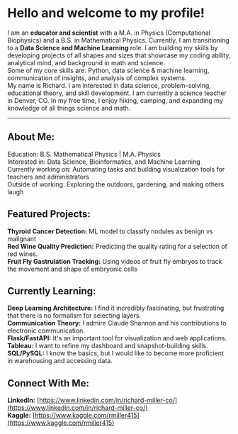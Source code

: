 # Hello and welcome to my profile!

I am an **educator and scientist** with a M.A. in Physics (Computational Biophysics) and a B.S. in Mathematical Physics.
Currently, I am transitioning to a **Data Science and Machine Learning** role. I am building my skills by developing projects of all shapes and sizes that showcase my coding ability, analytical mind, and background in math and science.  
Some of my core skills are: Python, data science & machine learning, communication of insights, and analysis of complex systems.  
My name is Richard. I am interested in data science, problem-solving, educational theory, and skill development. I am currently a science teacher in Denver, CO. In my free time, I enjoy hiking, camping, and expanding my knowledge of all things science and math.

---

## About Me:  
Education: B.S. Mathematical Physics | M.A. Physics  
Interested in: Data Science, Bioinformatics, and Machine Learning  
Currently working on: Automating tasks and building visualization tools for teachers and administrators  
Outside of working: Exploring the outdoors, gardening, and making others laugh    
## Featured Projects:  
**Thyroid Cancer Detection:** ML model to classify nodules as benign vs malignant  
**Red Wine Quality Prediction:** Predicting the quality rating for a selection of red wines.  
**Fruit Fly Gastrulation Tracking:** Using videos of fruit fly embryos to track the movement and shape of embryonic cells  
## Currently Learning:  
**Deep Learning Architecture:** I find it incredibly fascinating, but frustrating that there is no formalism for selecting layers.  
**Communication Theory:** I admire Claude Shannon and his contributions to electronic communication.  
**Flask/FastAPI:** It's an important tool for visualization and web applications.  
**Tableau:** I want to refine my dashboard and snapshot-building skills.  
**SQL/PySQL:** I know the basics, but I would like to become more proficient in warehousing and accessing data.  
## Connect With Me:  
**LinkedIn:** [https://www.linkedin.com/in/richard-miller-co/](https://www.linkedin.com/in/richard-miller-co/)  
**Kaggle:** [https://www.kaggle.com/rmiller415](https://www.kaggle.com/rmiller415)

